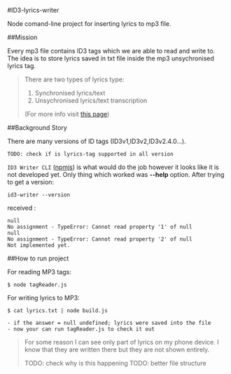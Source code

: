 #ID3-lyrics-writer

Node comand-line project for inserting lyrics to mp3 file. 

##Mission

Every mp3 file contains ID3 tags which we are able to read and write to.  
The idea is to store lyrics saved in txt file inside the mp3 unsychronised lyrics tag. 

>There are two types of lyrics type: 
>1. Synchronised lyrics/text
>2. Unsychronised lyrics/text transcription  
>
>(For more info visit [this page](http://id3.org/id3v2.3.0#Unsychronised_lyrics.2Ftext_transcription))




##Background Story

There are many versions of ID tags (ID3v1,ID3v2,ID3v2.4.0...).

	TODO: check if is lyrics-tag supported in all version 
	
``ID3 Writer CLI`` ([npmjs](https://www.npmjs.com/package/id3-writer-cli)) is what would do the job
however it looks like it is not developed yet. Only thing which worked was **--help** option. 
After trying to get a version:

	id3-writer --version

received :

	null
	No assignment - TypeError: Cannot read property '1' of null
	null
	No assignment - TypeError: Cannot read property '2' of null
	Not implemented yet.

##How to run project

For reading MP3 tags:

	$ node tagReader.js

For writing lyrics to MP3:

	$ cat lyrics.txt | node build.js
	
	- if the answer = null undefined; lyrics were saved into the file
	- now your can run tagReader.js to check it out

>For some reason I can see only part of lyrics on my phone device. 
>I know that they are written there but they are not shown entirely. 
>
>TODO: check why is this happening
>TODO: better file structure 





